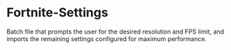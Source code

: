 # Fortnite-Settings
Batch file that prompts the user for the desired resolution and FPS limit, and imports the remaining settings configured for maximum performance.
